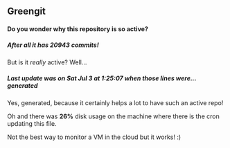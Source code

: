 ## Greengit

#### Do you wonder why this repository is so active?

##### After all it has 20943 commits!

But is it *really* active? Well...

##### Last update was on Sat Jul 3 at 1:25:07 when those lines were... generated

Yes, generated, because it certainly helps a lot to have such an active repo!

Oh and there was **26%** disk usage on the machine
where there is the cron updating this file.

Not the best way to monitor a VM in the cloud but it works! :)
